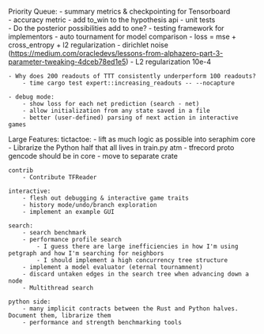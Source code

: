 Priority Queue:
    - summary metrics & checkpointing for Tensorboard   
        - accuracy metric
    - add to_win to the hypothesis api
    - unit tests    
        - Do the posterior possibilities add to one?
        - testing framework for implementors
    - auto tournament for model comparison
    - loss = mse + cross_entropy + l2 regularization
    - dirichlet noise (https://medium.com/oracledevs/lessons-from-alphazero-part-3-parameter-tweaking-4dceb78ed1e5)
    - L2 regularization 10e-4

    - Why does 200 readouts of TTT consistently underperform 100 readouts?
        - time cargo test expert::increasing_readouts -- --nocapture
   
    - debug mode:
        - show loss for each net prediction (search - net)
        - allow initialization from any state saved in a file
        - better (user-defined) parsing of next action in interactive games

Large Features:
    tictactoe: 
        - lift as much logic as possible into seraphim core
            - Librarize the Python half that all lives in train.py atm
        - tfrecord proto gencode should be in core
        - move to separate crate

    contrib
        - Contribute TFReader

    interactive:
        - flesh out debugging & interactive game traits
        - history mode/undo/branch exploration
        - implement an example GUI

    search:
        - search benchmark
        - performance profile search
            - I guess there are large inefficiencies in how I'm using petgraph and how I'm searching for neighbors
            - I should implement a high concurrency tree structure
        - implement a model evaluator (eternal tournamnent)
        - discard untaken edges in the search tree when advancing down a node
        - Multithread search

    python side:
        - many implicit contracts between the Rust and Python halves. Document them, librarize them
        - performance and strength benchmarking tools


